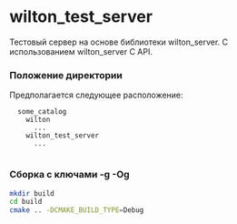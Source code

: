 # wilton_test_server
Тестовый сервер на основе библиотеки wilton_server. С использованием wilton_server C API.

### Положение директории
Предполагается следующее расположение:
```
  some_catalog
    wilton
      ...
    wilton_test_server
      ...
  
```
### Сборка с ключами -g -Og

```bash
mkdir build
cd build
cmake .. -DCMAKE_BUILD_TYPE=Debug
```

